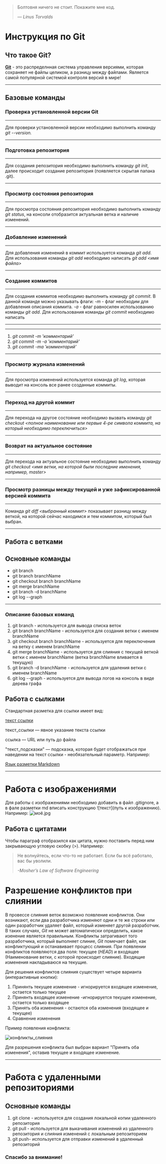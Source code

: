 > Болтовня ничего не стоит. Покажите мне код.
>
> *— Linus Torvalds*

# Инструкция по Git 

## Что такое Git?
[**Git**](https://ru.wikipedia.org/wiki/Git) - это 
распределнная система управления версиями, которая сохраняет 
не файлы целиком, а разницу между файлами. Является самой 
популярной 
системой контроля версий в мире!
***

## Базовые команды
### Проверка установленной версии Git
***
Для проверки установленной версии необходимо выполнить 
команду *git --version.*
***
### Подготовка репозитория
***
Для создания репозитория необходимо выполнить команду *git 
init*, далее 
происходит создание репозитория (появляется скрытая 
папака .git).
***
### Просмотр состояния репозитория
***
Для просмотра состояния репозитория необходимо выполнить команду *git status*, на консоли отобразится актуальная ветка и наличие изменений.
***
### Добавление изменений
***
Для добавления изменений в коммит используется команда *git add*. Для использования команды *git add* необходимо написать *git add <имя файла>*
***
### Создание коммитов
***
Для создания коммитов необходимо выполнить команду *git commit*. В данной команде можно указывать флаги: *-m* - флаг необходим для добавления описания коммита. *-a* - флаг равносилен использованию команды *git add*. Для использования команды *git commit* необходимо написать
***
***

1. *git commit -m 'комментарий'*
2. *git commit -m -a 'комментарий'*
3. *git commit -ma 'комментарий'*
***
### Просмотр журнала изменений
***
Для просмотра изменений используется команда *git log*, которая выводит на консоль все ранее созданные коммиты.
***
### Переход на другой коммит
***
Для перехода на другое состояние необходимо вызвать команду *git checkout <полное наименование или первые 4-ре символа коммита, на который необходимо переключиться>*
***
### Возврат на актуальное состояние
***
Для перехода на актуальное состояние необходимо выполнить команду *git checkout <имя ветки, на которой были последние именения, например, master>*
***
### Просмотр разницы между текущей и уже зафиксированной версией коммита
***
Команда *git diff <выбранный коммит>* показывает разницу между веткой, на которой сейчас находимся и тем коммитом, который был выбран.
***

## Работа с ветками

## Основные команды
* git branch
* git branch branchName
* git checkout branch branchName
* git merge branchName
* git branch -d branchName
* git log --graph
***
### Описание базовых команд
1. git branch - используется для вывода списка веток
2. git branch branchName - используется для создания ветки с именем branchName
3. git checkout branch branchName - используется для переключения на ветку с именем branchName
4. git merge branchName - используется для слияния с текущей веткой ветки с именем branchName (ветка branchName вливается в текущую)
5. git branch -d branchName - используется для удаления ветки с именем branchName
6. git log --graph - используется для вывода логов на консоль в виде дерева графа
## Работа с сылками
Стандартная разметка для ссылки имеет вид:

<u>[текст ссылки](ссылка "текст_подсказки")</u>

текст_ссылки — явное указание текста ссылки

ссылка — URL или путь до файла

"текст_подсказки" — подсказка, которая будет отображаться при наведении на текст ссылки - необязательный параметр. Например:

<u>[Язык разметки Markdown](https://ydocs.tech/ru/syntax/links)</u>
***
# Работа с изображениями
Для работы с изображениями необходимо добавить в файл .gitignore, а в фале разметки md вписать конструкцию ![текст](путь к изображению). Например:
![моё.jpg](2.jpg)

## Работа с цитатами
Чтобы параграф отобразился как цитата, нужно поставить перед ним закрывающую угловую скобку (>). Например:
>Не волнуйтесь, если что-то не работает. Если бы всё работало, вас бы уволили.
>
>*-Mosher’s Law of Software Engineering*

# Разрешение конфликтов при слиянии 
В провессе слияния веток возможно появление конфликтов. Они возникают, если два разработчика изменяют одни и те же строки или один разработчик удаляет файл, который изменяет другой разработчик. В таких случаях, *Git* не может автоматически определить, какое изенение является правильным. Конфликты затрагивают того разработчика, который выполняет слиние, *Git* помечает файл, как конфликтующий и останавивает процесс слияния. 
При появлении конфликтов появляются два поля: текущее (*HEAD*) и входящее (Наименование ветки, с которой происходит слияние). Входящие изменения накладываюся на текущие.

Для решения конфликтов слияния существует четыре варианта (интерактивные кнопки):
1. Принянть текущее изменение - игнорируется входящее изменение, остается только текущее
2. Принянть входящее изменение -игнорируется текущее изменение, остается только входящее
3. Принять оба изменения - остаются оба изменения (входящее и текущее)
4. Сравнение изменения

Пример появления конфликта:

![конфликты_слияния](конфликты_слияния.jpg)

Для разрешения конфликта был выбран вариант "Принять оба изменения", оставив текущее и входящее изменение.
***

# Работа с удаленными репозиториями
## Основные команды
1. git clone - используется для создания локальной копии удаленного репозитория
2. git pull - используется для выкачивания изменений из удаленного репозитория и слияния изменений с локальным репозиторием
3. git push- используется для отправки изменений в удаленный репозиторий


### **Спасибо за внимание!**
